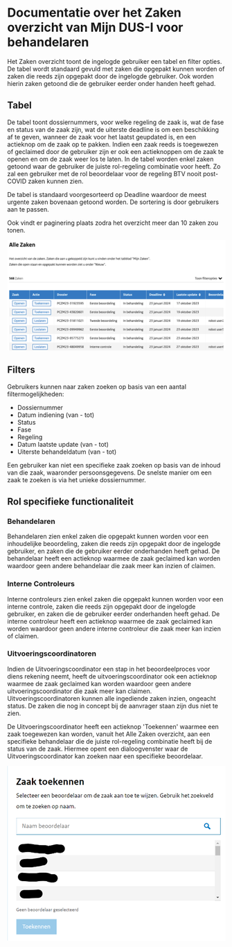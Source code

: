 # Documentatie over het Zaken overzicht van Mijn DUS-I voor behandelaren

Het Zaken overzicht toont de ingelogde gebruiker een tabel en filter opties.
De tabel wordt standaard gevuld met zaken die opgepakt kunnen worden of zaken die reeds zijn opgepakt door de ingelogde gebruiker. Ook worden hierin zaken getoond die de gebruiker eerder onder handen heeft gehad.  

## Tabel

De tabel toont dossiernummers, voor welke regeling de zaak is, wat de fase en status van de zaak zijn, wat de uiterste deadline is om een beschikking af te geven, wanneer de zaak voor het laatst geupdated is, en een actieknop om de zaak op te pakken. Indien een zaak reeds is toegewezen of geclaimed door de gebruiker zijn er ook een actieknoppen om de zaak te openen en om de zaak weer los te laten.
In de tabel worden enkel zaken getoond waar de gebruiker de juiste rol-regeling combinatie voor heeft. Zo zal een gebruiker met de rol beoordelaar voor de regeling BTV nooit post-COVID zaken kunnen zien.  

De tabel is standaard voorgesorteerd op Deadline waardoor de meest urgente zaken bovenaan getoond worden. De sortering is door gebruikers aan te passen.  

Ook vindt er paginering plaats zodra het overzicht meer dan 10 zaken zou tonen.

!["AlleZaken"](./images/DUSI%20medewerker%20Alle%20Zaken.png)

## Filters

Gebruikers kunnen naar zaken zoeken op basis van een aantal filtermogelijkheden:  

- Dossiernummer  
- Datum indiening (van - tot)  
- Status
- Fase
- Regeling  
- Datum laatste update (van - tot)  
- Uiterste behandeldatum (van - tot)  

Een gebruiker kan niet een specifieke zaak zoeken op basis van de inhoud van die zaak, waaronder persoonsgegevens. De snelste manier om een zaak te zoeken is via het unieke dossiernummer.

## Rol specifieke functionaliteit

### Behandelaren

Behandelaren zien enkel zaken die opgepakt kunnen worden voor een inhoudelijke beoordeling, zaken die reeds zijn opgepakt door de ingelogde gebruiker, en zaken die de gebruiker eerder onderhanden heeft gehad. De behandelaar heeft een actieknop waarmee de zaak geclaimed kan worden waardoor geen andere behandelaar die zaak meer kan inzien of claimen.

### Interne Controleurs

Interne controleurs zien enkel zaken die opgepakt kunnen worden voor een interne controle, zaken die reeds zijn opgepakt door de ingelogde gebruiker, en zaken die de gebruiker eerder onderhanden heeft gehad. De interne controleur heeft een actieknop waarmee de zaak geclaimed kan worden waardoor geen andere interne controleur die zaak meer kan inzien of claimen.

### Uitvoeringscoordinatoren

Indien de Uitvoeringscoordinator een stap in het beoordeelproces voor diens rekening neemt, heeft de uitvoeringscoordinator ook een actieknop waarmee de zaak geclaimed kan worden waardoor geen andere uitvoeringscoordinator die zaak meer kan claimen. Uitvoeringscoordinatoren kunnen alle ingediende zaken inzien, ongeacht status. De zaken die nog in concept bij de aanvrager staan zijn dus niet te zien.

De Uitvoeringscoordinator heeft een actieknop 'Toekennen' waarmee een zaak toegewezen kan worden, vanuit het Alle Zaken overzicht, aan een specifieke behandelaar die de juiste rol-regeling combinatie heeft bij de status van de zaak. Hiermee opent een dialoogvenster waar de Uitvoeringscoordinator kan zoeken naar een specifieke beoordelaar.

!["ToekennenOverzicht"](./images/DUSI%20UC%20toekennen%20en%20loslaten2.png)

<div class="page-break"></div>
